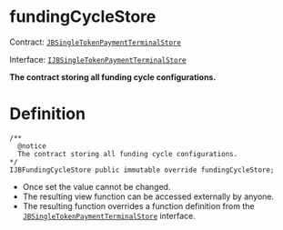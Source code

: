 # fundingCycleStore

Contract: [`JBSingleTokenPaymentTerminalStore`](/api/contracts/jbsingletokenpaymentterminalstore/README.md)​‌

Interface: [`IJBSingleTokenPaymentTerminalStore`](/api/interfaces/ijbsingletokenpaymentterminalstore.md)

**The contract storing all funding cycle configurations.**

# Definition

```
/** 
  @notice 
  The contract storing all funding cycle configurations.
*/
IJBFundingCycleStore public immutable override fundingCycleStore;
```

* Once set the value cannot be changed.
* The resulting view function can be accessed externally by anyone.
* The resulting function overrides a function definition from the [`JBSingleTokenPaymentTerminalStore`](/api/interfaces/ijbsingletokenpaymentterminalstore.md) interface.
